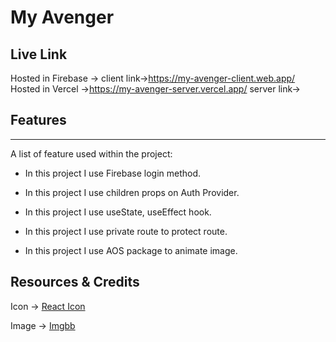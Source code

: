 # My Avenger

## Live Link
Hosted in Firebase ->
 client link->https://my-avenger-client.web.app/
 Hosted in Vercel ->https://my-avenger-server.vercel.app/
 server link-> 

## Features
***
A list of feature used within the project:

* In this project I use Firebase login method.

* In this project I use children props on Auth Provider.

* In this project I use useState, useEffect hook.

* In this project I use private route to protect route.

* In this project I use AOS package to animate image.


## Resources & Credits

Icon -> [React Icon](https://react-icons.github.io/react-icons/)

Image -> [Imgbb](https://imgbb.com/)